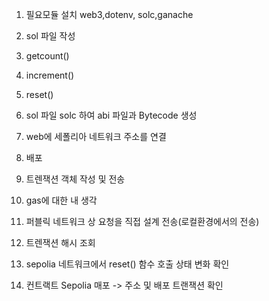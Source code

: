 1. 필요모듈 설치 web3,dotenv, solc,ganache

2. sol 파일 작성 
  1. getcount()
  2. increment()
  3. reset()

3. sol 파일 solc 하여 abi 파일과 Bytecode 생성

4. web에 세폴리아 네트워크 주소를 연결 

5. 배포 

6. 트렌잭션 객체 작성 및 전송

7. gas에 대한 내 생각

8. 퍼블릭 네트워크 상 요청을 직접 설계 전송(로컬환경에서의 전송)

9. 트렌잭션 해시 조회 

10. sepolia 네트워크에서 reset() 함수 호출 상태 변화 확인

11. 컨트랙트 Sepolia 매포 -> 주소 및 배포 트랜잭션 확인